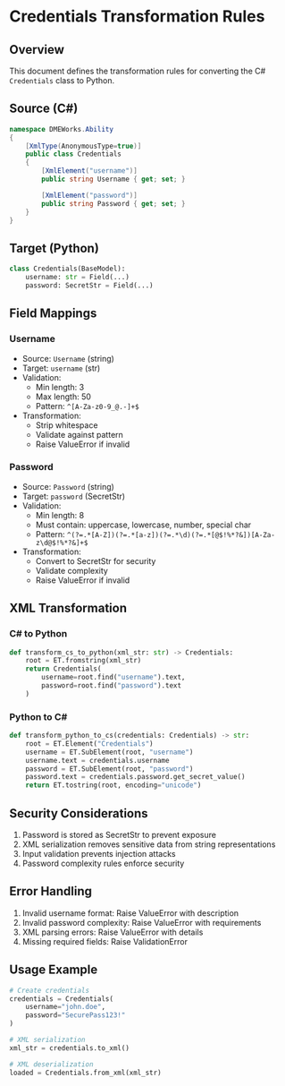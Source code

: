 # Credentials Transformation Rules

## Overview
This document defines the transformation rules for converting the C# `Credentials` class to Python.

## Source (C#)
```csharp
namespace DMEWorks.Ability
{
    [XmlType(AnonymousType=true)]
    public class Credentials
    {
        [XmlElement("username")]
        public string Username { get; set; }

        [XmlElement("password")]
        public string Password { get; set; }
    }
}
```

## Target (Python)
```python
class Credentials(BaseModel):
    username: str = Field(...)
    password: SecretStr = Field(...)
```

## Field Mappings

### Username
- Source: `Username` (string)
- Target: `username` (str)
- Validation:
  - Min length: 3
  - Max length: 50
  - Pattern: `^[A-Za-z0-9_@.-]+$`
- Transformation:
  - Strip whitespace
  - Validate against pattern
  - Raise ValueError if invalid

### Password
- Source: `Password` (string)
- Target: `password` (SecretStr)
- Validation:
  - Min length: 8
  - Must contain: uppercase, lowercase, number, special char
  - Pattern: `^(?=.*[A-Z])(?=.*[a-z])(?=.*\d)(?=.*[@$!%*?&])[A-Za-z\d@$!%*?&]+$`
- Transformation:
  - Convert to SecretStr for security
  - Validate complexity
  - Raise ValueError if invalid

## XML Transformation

### C# to Python
```python
def transform_cs_to_python(xml_str: str) -> Credentials:
    root = ET.fromstring(xml_str)
    return Credentials(
        username=root.find("username").text,
        password=root.find("password").text
    )
```

### Python to C#
```python
def transform_python_to_cs(credentials: Credentials) -> str:
    root = ET.Element("Credentials")
    username = ET.SubElement(root, "username")
    username.text = credentials.username
    password = ET.SubElement(root, "password")
    password.text = credentials.password.get_secret_value()
    return ET.tostring(root, encoding="unicode")
```

## Security Considerations
1. Password is stored as SecretStr to prevent exposure
2. XML serialization removes sensitive data from string representations
3. Input validation prevents injection attacks
4. Password complexity rules enforce security

## Error Handling
1. Invalid username format: Raise ValueError with description
2. Invalid password complexity: Raise ValueError with requirements
3. XML parsing errors: Raise ValueError with details
4. Missing required fields: Raise ValidationError

## Usage Example
```python
# Create credentials
credentials = Credentials(
    username="john.doe",
    password="SecurePass123!"
)

# XML serialization
xml_str = credentials.to_xml()

# XML deserialization
loaded = Credentials.from_xml(xml_str)
```
